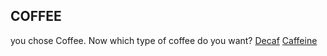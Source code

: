 ## COFFEE
you chose Coffee. Now which type of coffee do you want?
[Decaf](decaf.md)
[Caffeine](caffeine.md)